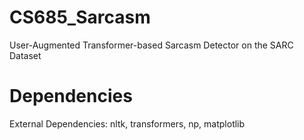 # CS685_Sarcasm
User-Augmented Transformer-based Sarcasm Detector on the SARC Dataset

# Dependencies
External Dependencies: nltk, transformers, np, matplotlib

